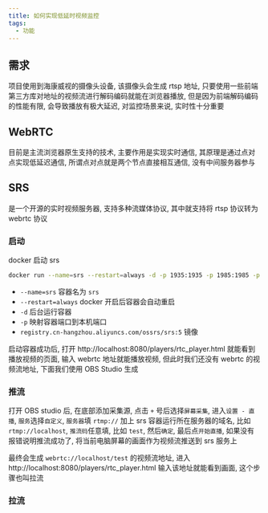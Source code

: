 ```yaml
---
title: 如何实现低延时视频监控
tags:
  - 功能
---
```

## 需求

项目使用到海康威视的摄像头设备, 该摄像头会生成 rtsp 地址, 只要使用一些前端第三方库对地址的视频流进行解码编码就能在浏览器播放, 但是因为前端解码编码的性能有限, 会导致播放有极大延迟, 对监控场景来说, 实时性十分重要

## WebRTC

目前是主流浏览器原生支持的技术, 主要作用是实现实时通信, 其原理是通过点对点实现低延迟通信, 所谓点对点就是两个节点直接相互通信, 没有中间服务器参与

## SRS

是一个开源的实时视频服务器, 支持多种流媒体协议, 其中就支持将 rtsp 协议转为 webrtc 协议

### 启动

docker 启动 srs

```sh
docker run --name=srs --restart=always -d -p 1935:1935 -p 1985:1985 -p 8080:8080 registry.cn-hangzhou.aliyuncs.com/ossrs/srs:5
```

- `--name=srs` 容器名为 `srs`
- `--restart=always` docker 开启后容器会自动重启
- `-d` 后台运行容器
- `-p` 映射容器端口到本机端口
- `registry.cn-hangzhou.aliyuncs.com/ossrs/srs:5` 镜像

启动容器成功后, 打开 http://localhost:8080/players/rtc_player.html 就能看到播放视频的页面, 输入 webrtc 地址就能播放视频, 但此时我们还没有 webrtc 的视频流地址, 下面我们使用 OBS Studio 生成

### 推流

打开 OBS studio 后, 在底部添加采集源, 点击 `+` 号后选择`屏幕采集`, 进入`设置 - 直播`, `服务`选择`自定义`, `服务器`填 `rtmp://` 加上 srs 容器运行所在服务器的域名, 比如 `rtmp://localhost`, `推流码`任意填, 比如 `test`, 然后`确定`, 最后点`开始直播`, 如果没有报错说明推流成功了, 将当前电脑屏幕的画面作为视频流推送到 srs 服务上

最终会生成 `webrtc://localhost/test` 的视频流地址, 进入 http://localhost:8080/players/rtc_player.html 输入该地址就能看到画面, 这个步骤也叫拉流

### 拉流






